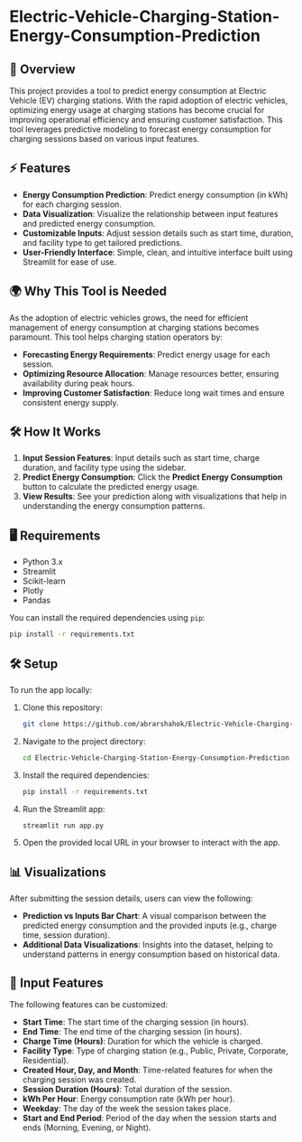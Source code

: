 # Electric-Vehicle-Charging-Station-Energy-Consumption-Prediction

## 🚗 Overview

This project provides a tool to predict energy consumption at Electric Vehicle (EV) charging stations. With the rapid adoption of electric vehicles, optimizing energy usage at charging stations has become crucial for improving operational efficiency and ensuring customer satisfaction. This tool leverages predictive modeling to forecast energy consumption for charging sessions based on various input features.

## ⚡ Features

- **Energy Consumption Prediction**: Predict energy consumption (in kWh) for each charging session.
- **Data Visualization**: Visualize the relationship between input features and predicted energy consumption.
- **Customizable Inputs**: Adjust session details such as start time, duration, and facility type to get tailored predictions.
- **User-Friendly Interface**: Simple, clean, and intuitive interface built using Streamlit for ease of use.

## 🌍 Why This Tool is Needed

As the adoption of electric vehicles grows, the need for efficient management of energy consumption at charging stations becomes paramount. This tool helps charging station operators by:

- **Forecasting Energy Requirements**: Predict energy usage for each session.
- **Optimizing Resource Allocation**: Manage resources better, ensuring availability during peak hours.
- **Improving Customer Satisfaction**: Reduce long wait times and ensure consistent energy supply.

## 🛠️ How It Works

1. **Input Session Features**: Input details such as start time, charge duration, and facility type using the sidebar.
2. **Predict Energy Consumption**: Click the **Predict Energy Consumption** button to calculate the predicted energy usage.
3. **View Results**: See your prediction along with visualizations that help in understanding the energy consumption patterns.

## 🖥️ Requirements

- Python 3.x
- Streamlit
- Scikit-learn
- Plotly
- Pandas

You can install the required dependencies using `pip`:

```bash
pip install -r requirements.txt
```

## 🛠️ Setup

To run the app locally:

1. Clone this repository:

   ```bash
   git clone https://github.com/abrarshahok/Electric-Vehicle-Charging-Station-Energy-Consumption-Prediction.git
   ```

2. Navigate to the project directory:

   ```bash
   cd Electric-Vehicle-Charging-Station-Energy-Consumption-Prediction
   ```

3. Install the required dependencies:

   ```bash
   pip install -r requirements.txt
   ```

4. Run the Streamlit app:

   ```bash
   streamlit run app.py
   ```

5. Open the provided local URL in your browser to interact with the app.

## 📊 Visualizations

After submitting the session details, users can view the following:

- **Prediction vs Inputs Bar Chart**: A visual comparison between the predicted energy consumption and the provided inputs (e.g., charge time, session duration).
- **Additional Data Visualizations**: Insights into the dataset, helping to understand patterns in energy consumption based on historical data.

## 📄 Input Features

The following features can be customized:

- **Start Time**: The start time of the charging session (in hours).
- **End Time**: The end time of the charging session (in hours).
- **Charge Time (Hours)**: Duration for which the vehicle is charged.
- **Facility Type**: Type of charging station (e.g., Public, Private, Corporate, Residential).
- **Created Hour, Day, and Month**: Time-related features for when the charging session was created.
- **Session Duration (Hours)**: Total duration of the session.
- **kWh Per Hour**: Energy consumption rate (kWh per hour).
- **Weekday**: The day of the week the session takes place.
- **Start and End Period**: Period of the day when the session starts and ends (Morning, Evening, or Night).
